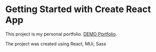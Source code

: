 # Getting Started with Create React App

This project is my personal portfolio.
[DEMO Portfolio](https://tetianazakharova.github.io/TetianaZakharova-portfolio/).

The project was created using React, MUi, Sass

